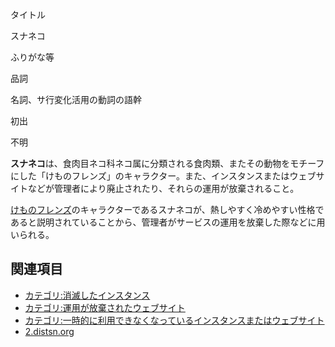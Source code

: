 <div>

タイトル

</div>

スナネコ

ふりがな等

品詞

名詞、サ行変化活用の動詞の語幹

初出

不明

  

**スナネコ**は、食肉目ネコ科ネコ属に分類される食肉類、またその動物をモチーフにした「けものフレンズ」のキャラクター。また、インスタンスまたはウェブサイトなどが管理者により廃止されたり、それらの運用が放棄されること。

[けものフレンズ](https://ja.wikipedia.org/wiki/%E3%81%91%E3%82%82%E3%81%AE%E3%83%95%E3%83%AC%E3%83%B3%E3%82%BA "w:けものフレンズ")のキャラクターであるスナネコが、熱しやすく冷めやすい性格であると説明されていることから、管理者がサービスの運用を放棄した際などに用いられる。

## 関連項目

-   [カテゴリ:消滅したインスタンス](/%E3%82%AB%E3%83%86%E3%82%B4%E3%83%AA:%E6%B6%88%E6%BB%85%E3%81%97%E3%81%9F%E3%82%A4%E3%83%B3%E3%82%B9%E3%82%BF%E3%83%B3%E3%82%B9 "カテゴリ:消滅したインスタンス")
-   [カテゴリ:運用が放棄されたウェブサイト](/%E3%82%AB%E3%83%86%E3%82%B4%E3%83%AA:%E9%81%8B%E7%94%A8%E3%81%8C%E6%94%BE%E6%A3%84%E3%81%95%E3%82%8C%E3%81%9F%E3%82%A6%E3%82%A7%E3%83%96%E3%82%B5%E3%82%A4%E3%83%88 "カテゴリ:運用が放棄されたウェブサイト")
-   [カテゴリ:一時的に利用できなくなっているインスタンスまたはウェブサイト](/%E3%82%AB%E3%83%86%E3%82%B4%E3%83%AA:%E4%B8%80%E6%99%82%E7%9A%84%E3%81%AB%E5%88%A9%E7%94%A8%E3%81%A7%E3%81%8D%E3%81%AA%E3%81%8F%E3%81%AA%E3%81%A3%E3%81%A6%E3%81%84%E3%82%8B%E3%82%A4%E3%83%B3%E3%82%B9%E3%82%BF%E3%83%B3%E3%82%B9%E3%81%BE%E3%81%9F%E3%81%AF%E3%82%A6%E3%82%A7%E3%83%96%E3%82%B5%E3%82%A4%E3%83%88 "カテゴリ:一時的に利用できなくなっているインスタンスまたはウェブサイト")
-   [2.distsn.org](/2.distsn.org "2.distsn.org")
